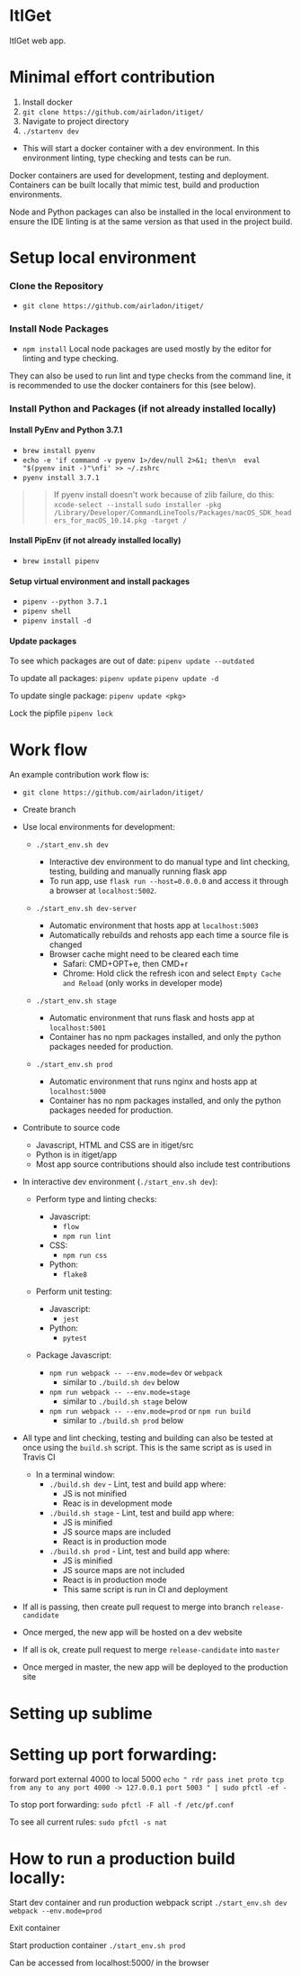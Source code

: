# ItIGet

ItIGet web app.

# Minimal effort contribution
1. Install docker
2. `git clone https://github.com/airladon/itiget/`
3. Navigate to project directory
4. `./startenv dev`
  * This will start a docker container with a dev environment. In this environment linting, type checking and tests can be run.

Docker containers are used for development, testing and deployment. Containers can be built locally that mimic test, build and production environments.

Node and Python packages can also be installed in the local environment to ensure the IDE linting is at the same version as that used in the project build.

# Setup local environment
### Clone the Repository
* `git clone https://github.com/airladon/itiget/`

### Install Node Packages
* `npm install`
Local node packages are used mostly by the editor for linting and type checking.

They can also be used to run lint and type checks from the command line, it is recommended to use the docker containers for this (see below).

### Install Python and Packages (if not already installed locally)
#### Install PyEnv and Python 3.7.1
* `brew install pyenv`
* `echo -e 'if command -v pyenv 1>/dev/null 2>&1; then\n  eval "$(pyenv init -)"\nfi' >> ~/.zshrc`
* `pyenv install 3.7.1`

>> If pyenv install doesn't work because of zlib failure, do this:
`xcode-select --install`
`sudo installer -pkg /Library/Developer/CommandLineTools/Packages/macOS_SDK_headers_for_macOS_10.14.pkg -target /`


#### Install PipEnv (if not already installed locally)
* `brew install pipenv`

#### Setup virtual environment and install packages
* `pipenv --python 3.7.1`
* `pipenv shell`
* `pipenv install -d`

#### Update packages
To see which packages are out of date:
`pipenv update --outdated`

To update all packages:
`pipenv update`
`pipenv update -d`

To update single package:
`pipenv update <pkg>`

Lock the pipfile
`pipenv lock`


# Work flow

An example contribution work flow is:
* `git clone https://github.com/airladon/itiget/`

* Create branch

* Use local environments for development:
  * `./start_env.sh dev`
    * Interactive dev environment to do manual type and lint checking, testing, building and manually running flask app
    * To run app, use `flask run --host=0.0.0.0` and access it through a browser at `localhost:5002`.

  * `./start_env.sh dev-server`
    * Automatic environment that hosts app at `localhost:5003`
    * Automatically rebuilds and rehosts app each time a source file is changed
    * Browser cache might need to be cleared each time
      * Safari: CMD+OPT+e, then CMD+r
      * Chrome: Hold click the refresh icon and select `Empty Cache and Reload` (only works in developer mode)

  * `./start_env.sh stage`
    * Automatic environment that runs flask and hosts app at `localhost:5001`
    * Container has no npm packages installed, and only the python packages needed for production.

  * `./start_env.sh prod`
    * Automatic environment that runs nginx and hosts app at `localhost:5000`
    * Container has no npm packages installed, and only the python packages needed for production.  

* Contribute to source code
  * Javascript, HTML and CSS are in itiget/src
  * Python is in itiget/app
  * Most app source contributions should also include test contributions

* In interactive dev environment (`./start_env.sh dev`):
  * Perform type and linting checks:
    * Javascript:
      * `flow`
      * `npm run lint`
    * CSS:
      * `npm run css`
    * Python:
      * `flake8`

  * Perform unit testing:
    * Javascript:
      * `jest`
    * Python:
      * `pytest`

  * Package Javascript:
    * `npm run webpack -- --env.mode=dev` or `webpack`
      * similar to `./build.sh dev` below
    * `npm run webpack -- --env.mode=stage`
      * similar to `./build.sh stage` below
    * `npm run webpack -- --env.mode=prod` or `npm run build`
      * similar to `./build.sh prod` below

* All type and lint checking, testing and building can also be tested at once using the `build.sh` script. This is the same script as is used in Travis CI
  * In a terminal window: 
    * `./build.sh dev` - Lint, test and build app where:
      * JS is not minified
      * Reac is in development mode
    * `./build.sh stage` - Lint, test and build app where:
      * JS is minified
      * JS source maps are included
      * React is in production mode
    * `./build.sh prod` - Lint, test and build app where:
      * JS is minified
      * JS source maps are not included
      * React is in production mode
      * This same script is run in CI and deployment

* If all is passing, then create pull request to merge into branch `release-candidate`
* Once merged, the new app will be hosted on a dev website
* If all is ok, create pull request to merge `release-candidate` into `master`
* Once merged in master, the new app will be deployed to the production site

# Setting up sublime


# Setting up port forwarding:
forward port external 4000 to local 5000
`echo "
rdr pass inet proto tcp from any to any port 4000 -> 127.0.0.1 port 5003
" | sudo pfctl -ef -`

To stop port forwarding:
`sudo pfctl -F all -f /etc/pf.conf`

To see all current rules:
`sudo pfctl -s nat`



# How to run a production build locally:
Start dev container and run production webpack script
 `./start_env.sh dev`
 `webpack --env.mode=prod`
 
Exit container

Start production container
 `./start_env.sh prod`

Can be accessed from localhost:5000/ in the browser
